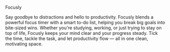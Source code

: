 Focusly 

Say goodbye to distractions and hello to productivity. Focusly blends a powerful focus timer with a smart to-do list, helping you break big goals into bite-sized wins. 
Whether you're studying, working, or just trying to stay on top of life, Focusly keeps your mind clear and your progress steady. 
Tick the time, tackle the task, and let productivity flow — all in one clean, motivating space.
